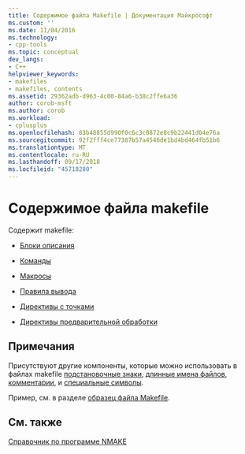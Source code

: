 ```yaml
---
title: Содержимое файла Makefile | Документация Майкрософт
ms.custom: ''
ms.date: 11/04/2016
ms.technology:
- cpp-tools
ms.topic: conceptual
dev_langs:
- C++
helpviewer_keywords:
- makefiles
- makefiles, contents
ms.assetid: 29362adb-d963-4c00-84a6-b38c2ffe6a36
author: corob-msft
ms.author: corob
ms.workload:
- cplusplus
ms.openlocfilehash: 83b48855d990f0c6c3c0872e8c9b22441d04e76a
ms.sourcegitcommit: 92f2fff4ce77387b57a4546de1bd4bd464fb51b6
ms.translationtype: MT
ms.contentlocale: ru-RU
ms.lasthandoff: 09/17/2018
ms.locfileid: "45718280"
---
```

# <a name="contents-of-a-makefile"></a>Содержимое файла makefile

Содержит makefile:

- [Блоки описания](../build/description-blocks.md)

- [Команды](../build/commands-in-a-makefile.md)

- [Макросы](../build/macros-and-nmake.md)

- [Правила вывода](../build/inference-rules.md)

- [Директивы с точками](../build/dot-directives.md)

- [Директивы предварительной обработки](../build/makefile-preprocessing.md)

## <a name="remarks"></a>Примечания

Присутствуют другие компоненты, которые можно использовать в файлах makefile [подстановочные знаки](../build/wildcards-and-nmake.md), [длинные имена файлов](../build/long-filenames-in-a-makefile.md), [комментарии](../build/comments-in-a-makefile.md), и [специальные символы](../build/special-characters-in-a-makefile.md).

Пример, см. в разделе [образец файла Makefile](../build/sample-makefile.md).

## <a name="see-also"></a>См. также

[Справочник по программе NMAKE](../build/nmake-reference.md)